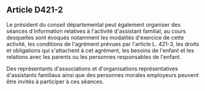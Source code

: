 ## Article D421-2

Le président du conseil départemental peut également organiser des séances d'information relatives à
l'activité d'assistant familial, au cours desquelles sont évoqués notamment les modalités d'exercice de cette
activité, les conditions de l'agrément prévues par l'article L. 421-3, les droits et obligations qui s'attachent
à cet agrément, les besoins de l'enfant et les relations avec les parents ou les personnes responsables de
l'enfant.

Des représentants d'associations et d'organisations représentatives d'assistants familiaux ainsi que des
personnes morales employeurs peuvent être invités à participer à ces séances.


